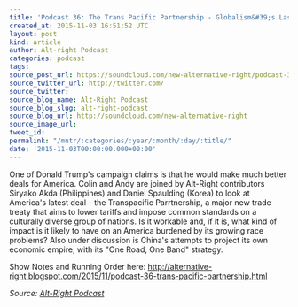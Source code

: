 ```yaml
---
title: 'Podcast 36: The Trans Pacific Partnership - Globalism&#39;s Last Grasp?'
created_at: 2015-11-03 16:51:52 UTC
layout: post
kind: article
author: Alt-right Podcast
categories: podcast
tags: 
source_post_url: https://soundcloud.com/new-alternative-right/podcast-36-the-trans-pacific-partnership-globalisms-last-gasp
source_twitter_url: http://twitter.com/
source_twitter: 
source_blog_name: Alt-Right Podcast
source_blog_slug: alt-right-podcast
source_blog_url: http://soundcloud.com/new-alternative-right
source_image_url: 
tweet_id: 
permalink: "/mntr/:categories/:year/:month/:day/:title/"
date: '2015-11-03T00:00:00.000+00:00'
---
```

One of Donald Trump's campaign claims is that he would make much better deals for America. Colin and Andy are joined by Alt-Right contributors Siryako Akda (Philippines) and Daniel Spaulding (Korea) to look at America's latest deal – the Transpacific Parrtnership, a major new trade treaty that aims to lower tariffs and impose common standards on a culturally diverse group of nations. Is it workable and, if it is, what kind of impact is it likely to have on an America burdened by its growing race problems? Also under discussion is China's attempts to project its own economic empire, with its "One Road, One Band" strategy. 

Show Notes and Running Order here: http://alternative-right.blogspot.com/2015/11/podcast-36-trans-pacific-partnership.html<div class="">
    <i>Source: <a href="http://soundcloud.com/new-alternative-right">Alt-Right Podcast</a></i>
</div>

